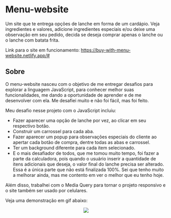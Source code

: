 # Menu-website
Um site que te entrega opções de lanche em forma de um cardápio. 
Veja ingredientes e valores, adicione ingredientes especiais e/ou deixe uma observação em seu pedido, decida se deseja comprar apenas o lanche ou o lanche com batata frita.

Link para o site em funcionamento: https://buy-with-menu-website.netlify.app/#

## Sobre
O menu-website nasceu com o objetivo de me entregar desafios para explorar a linguagem JavaScript, para conhecer melhor suas funcionalidades, me dando a oportunidade de aprender e de me desenvolver com ela.
Me desafiei muito e não foi fácil, mas foi feito.

Meu desafio nesse projeto com o JavaScript incluiu:
- Fazer aparecer uma opção de lanche por vez, ao clicar em seu respectivo botão.
- Construir um carrossel para cada aba.
- Fazer aparecer um popup para observações especiais do cliente ao apertar cada botão de compra, dentre todas as abas e carrossel.
- Ter um background diferente para cada item selecionado.
- E o mais desafiador de todos, que me tomou muito tempo, foi fazer a parte da calculadora, pois quando o usuário inserir a quantidade de itens adicionais que deseja, o valor final do lanche precisa ser alterado. Essa é a única parte que não está finalizada 100%. Sei que tenho muito a melhorar ainda, mas me contento em ver o melhor que eu tenho hoje.

Além disso, trabalhei com o Media Query para tornar o projeto responsivo e o site também ser usado por celulares.

Veja uma demonstração em gif abaixo:

<p align="center">
    <img src="assets/video/gif.gif">
</p>
